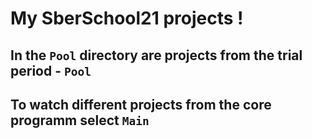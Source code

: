 # My SberSchool21 projects !
## In the ```Pool``` directory are projects from the trial period - ```Pool```
## To watch different projects from the core programm select ```Main```